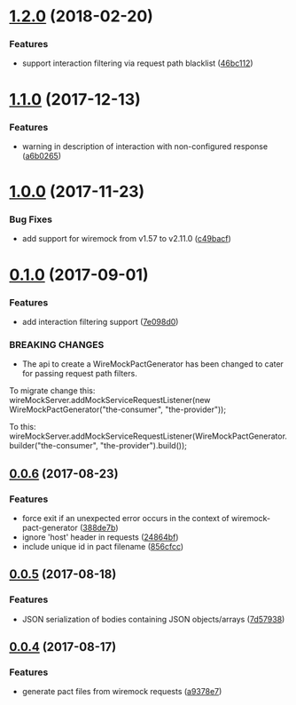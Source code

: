 <a name="1.2.0"></a>
# [1.2.0](https://bitbucket.org/atlassian/wiremock-pact-generator/compare/v1.1.0...v1.2.0) (2018-02-20)


### Features

* support interaction filtering via request path blacklist ([46bc112](https://bitbucket.org/atlassian/wiremock-pact-generator/commits/46bc112))



<a name="1.1.0"></a>
# [1.1.0](https://bitbucket.org/atlassian/wiremock-pact-generator/compare/v1.0.0...v1.1.0) (2017-12-13)


### Features

* warning in description of interaction with non-configured response ([a6b0265](https://bitbucket.org/atlassian/wiremock-pact-generator/commits/a6b0265))



<a name="1.0.0"></a>
# [1.0.0](https://bitbucket.org/atlassian/wiremock-pact-generator/compare/v0.1.0...v1.0.0) (2017-11-23)


### Bug Fixes

* add support for wiremock from v1.57 to v2.11.0 ([c49bacf](https://bitbucket.org/atlassian/wiremock-pact-generator/commits/c49bacf))



<a name="0.1.0"></a>
# [0.1.0](https://bitbucket.org/atlassian/wiremock-pact-generator/compare/v0.0.6...v0.1.0) (2017-09-01)


### Features

* add interaction filtering support ([7e098d0](https://bitbucket.org/atlassian/wiremock-pact-generator/commits/7e098d0))


### BREAKING CHANGES

* The api to create a WireMockPactGenerator has been changed to cater for passing request path filters.

To migrate change this:
wireMockServer.addMockServiceRequestListener(new WireMockPactGenerator("the-consumer", "the-provider"));

To this:
wireMockServer.addMockServiceRequestListener(WireMockPactGenerator.builder("the-consumer", "the-provider").build());



<a name="0.0.6"></a>
## [0.0.6](https://bitbucket.org/atlassian/wiremock-pact-generator/compare/v0.0.5...v0.0.6) (2017-08-23)


### Features

* force exit if an unexpected error occurs in the context of wiremock-pact-generator ([388de7b](https://bitbucket.org/atlassian/wiremock-pact-generator/commits/388de7b))
* ignore 'host' header in requests ([24864bf](https://bitbucket.org/atlassian/wiremock-pact-generator/commits/24864bf))
* include unique id in pact filename ([856cfcc](https://bitbucket.org/atlassian/wiremock-pact-generator/commits/856cfcc))



<a name="0.0.5"></a>
## [0.0.5](https://bitbucket.org/atlassian/wiremock-pact-generator/compare/v0.0.4...v0.0.5) (2017-08-18)


### Features

* JSON serialization of bodies containing JSON objects/arrays ([7d57938](https://bitbucket.org/atlassian/wiremock-pact-generator/commits/7d57938))



<a name="0.0.4"></a>
## [0.0.4](https://bitbucket.org/atlassian/wiremock-pact-generator/compare/v0.0.3...v0.0.4) (2017-08-17)


### Features

* generate pact files from wiremock requests ([a9378e7](https://bitbucket.org/atlassian/wiremock-pact-generator/commits/a9378e7))



